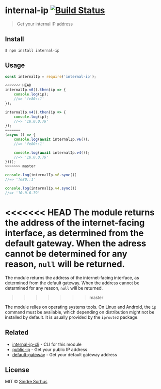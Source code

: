 # internal-ip [![Build Status](https://travis-ci.org/sindresorhus/internal-ip.svg?branch=master)](https://travis-ci.org/sindresorhus/internal-ip)

> Get your internal IP address


## Install

```
$ npm install internal-ip
```


## Usage

```js
const internalIp = require('internal-ip');

<<<<<<< HEAD
internalIp.v6().then(ip => {
	console.log(ip);
	//=> 'fe80::1'
});

internalIp.v4().then(ip => {
	console.log(ip);
	//=> '10.0.0.79'
});
=======
(async () => {
	console.log(await internalIp.v6());
	//=> 'fe80::1'

	console.log(await internalIp.v4());
	//=> '10.0.0.79'
})();
>>>>>>> master

console.log(internalIp.v6.sync())
//=> 'fe80::1'

console.log(internalIp.v4.sync())
//=> '10.0.0.79'
```

<<<<<<< HEAD
The module returns the address of the internet-facing interface, as determined from the default gateway. When the adress cannot be determined for any reason, `null` will be returned.
=======
The module returns the address of the internet-facing interface, as determined from the default gateway. When the address cannot be determined for any reason, `null` will be returned.
>>>>>>> master

The module relies on operating systems tools. On Linux and Android, the `ip` command must be available, which depending on distribution might not be installed by default. It is usually provided by the `iproute2` package.


## Related

- [internal-ip-cli](https://github.com/sindresorhus/internal-ip-cli) - CLI for this module
- [public-ip](https://github.com/sindresorhus/public-ip) - Get your public IP address
- [default-gateway](https://github.com/silverwind/default-gateway) - Get your default gateway address


## License

MIT © [Sindre Sorhus](https://sindresorhus.com)
